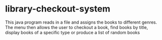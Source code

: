 # library-checkout-system
This java program reads in a file and assigns the books to different genres.  The menu then allows the user
to checkout a book, find books by title, display books of a specific type or produce a list of random books
